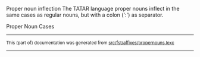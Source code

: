 Proper noun inflection
The TATAR language proper nouns inflect in the same cases as regular
nouns, but with a colon (':') as separator.

Proper Noun Cases

* * *

<small>This (part of) documentation was generated from [src/fst/affixes/propernouns.lexc](https://github.com/giellalt/lang-tat/blob/main/src/fst/affixes/propernouns.lexc)</small>

---

